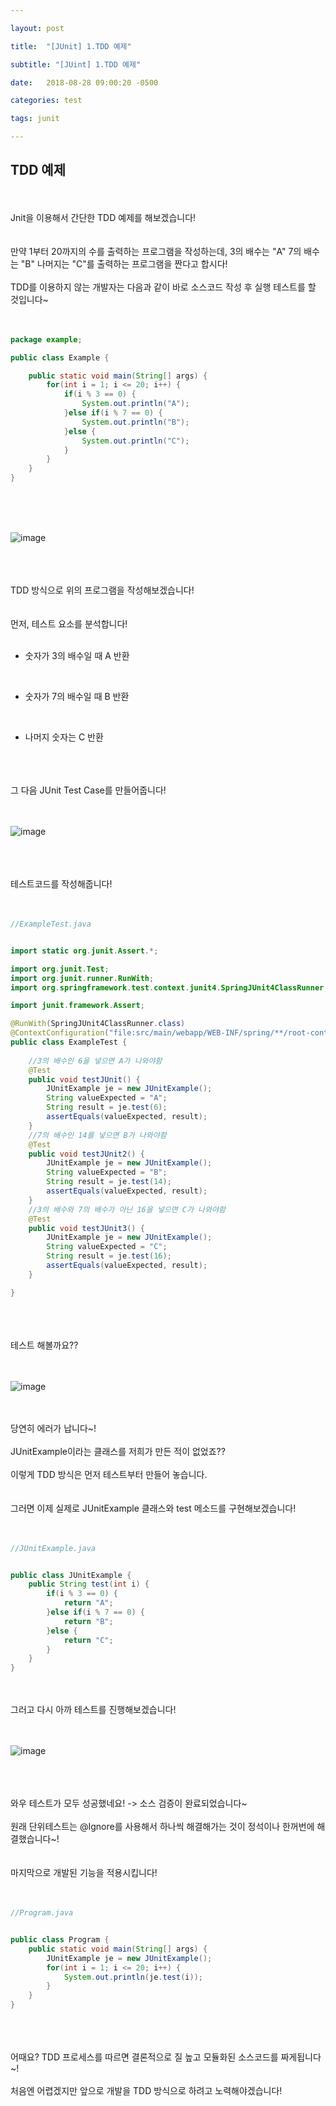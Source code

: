 ```yaml
---

layout: post

title:  "[JUnit] 1.TDD 예제"

subtitle: "[JUint] 1.TDD 예제"

date:   2018-08-28 09:00:20 -0500

categories: test

tags: junit

---
```


## TDD 예제

<br>
<br>
Jnit을 이용해서 간단한 TDD 예제를 해보겠습니다!
<br>
<br>
<br>
만약 1부터 20까지의 수를 출력하는 프로그램을 작성하는데, 3의 배수는 "A" 7의 배수는 "B" 나머지는 "C"를 출력하는 프로그램을 짠다고 합시다!
<br>
<br>
TDD를 이용하지 않는 개발자는 다음과 같이 바로 소스코드 작성 후 실행 테스트를 할 것입니다~
<br>
<br>
<br>

```java
package example;

public class Example {

	public static void main(String[] args) {
		for(int i = 1; i <= 20; i++) {
			if(i % 3 == 0) {
				System.out.println("A");
			}else if(i % 7 == 0) {
				System.out.println("B");
			}else {
				System.out.println("C");
			}
		}
	}
}
```

<br>
<br>
<br>

![image](/image/Test_image/test_image_04.png)

<br>
<br>
<br>
TDD 방식으로 위의 프로그램을 작성해보겠습니다!
<br>
<br>
<br>
먼저, 테스트 요소를 분석합니다!
<br>
<br>

- 숫자가 3의 배수일 때 A 반환

<br>

- 숫자가 7의 배수일 때 B 반환

<br>

- 나머지 숫자는 C 반환

<br>
<br>
<br>
그 다음 JUnit Test Case를 만들어줍니다!
<br>
<br>
<br>

![image](/image/Test_image/test_image_05.png)

<br>
<br>
<br>
테스트코드를 작성해줍니다!
<br>
<br>
<br>

```java
//ExampleTest.java


import static org.junit.Assert.*;

import org.junit.Test;
import org.junit.runner.RunWith;
import org.springframework.test.context.junit4.SpringJUnit4ClassRunner;

import junit.framework.Assert;

@RunWith(SpringJUnit4ClassRunner.class)
@ContextConfiguration("file:src/main/webapp/WEB-INF/spring/**/root-context.xml")
public class ExampleTest {
	
	//3의 배수인 6을 넣으면 A가 나와야함
	@Test
	public void testJUnit() {
		JUnitExample je = new JUnitExample();
		String valueExpected = "A";
		String result = je.test(6);
		assertEquals(valueExpected, result);
	}
	//7의 배수인 14를 넣으면 B가 나와야함
	@Test
	public void testJUnit2() {
		JUnitExample je = new JUnitExample();
		String valueExpected = "B";
		String result = je.test(14);
		assertEquals(valueExpected, result);
	}
	//3의 배수와 7의 배수가 아닌 16을 넣으면 C가 나와야함
	@Test
	public void testJUnit3() {
		JUnitExample je = new JUnitExample();
		String valueExpected = "C";
		String result = je.test(16);
		assertEquals(valueExpected, result);
	}

}
```

<br>
<br>
<br>
테스트 해볼까요?? 
<br>
<br>
<br>

![image](/image/Test_image/test_image_06.png)

<br>
<br>
당연히 에러가 납니다~!
<br>
<br>
JUnitExample이라는 클래스를 저희가 만든 적이 없었죠?? 
<br>
<br>
이렇게 TDD 방식은 먼저 테스트부터 만들어 놓습니다.
<br>
<br>
<br>
그러면 이제 실제로 JUnitExample 클래스와 test 메소드를 구현해보겠습니다!
<br>
<br>
<br>

```java
//JUnitExample.java


public class JUnitExample {
	public String test(int i) {
		if(i % 3 == 0) {
			return "A";
		}else if(i % 7 == 0) {
			return "B";
		}else {
			return "C";
		}
	}
}
```

<br>
<br>
그러고 다시 아까 테스트를 진행해보겠습니다!
<br>
<br>
<br>

![image](/image/Test_image/test_image_07.png)

<br>
<br>
<br>
와우 테스트가 모두 성공했네요! -> 소스 검증이 완료되었습니다~
<br>
<br>
원래 단위테스트는 @Ignore를 사용해서 하나씩 해결해가는 것이 정석이나 한꺼번에 해결했습니다~!
<br>
<br>
<br>
마지막으로 개발된 기능을 적용시킵니다!
<br>
<br>
<br>

```java
//Program.java


public class Program {
	public static void main(String[] args) {
		JUnitExample je = new JUnitExample();
		for(int i = 1; i <= 20; i++) {
			System.out.println(je.test(i));
		}
	}
}
```

<br>
<br>
<br>
어때요? TDD 프로세스를 따르면 결론적으로 질 높고 모듈화된 소스코드를 짜게됩니다~!
<br>
<br>
처음엔 어렵겠지만 앞으로 개발을 TDD 방식으로 하려고 노력해야겠습니다!

